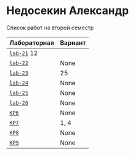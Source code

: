 # Недосекин Александр
<summary>Список работ на второй семестр</summary>


| **Лабораторная**                                                              | **Вариант**                       |
|-------------------------------------------------------------------------------|-----------------------------------|
| [`lab-21`](https://github.com/Maxsmile123/MAI_109B_22/tree/main/Nedosekin/lab21) 12                              |
| [`lab-22`](https://github.com/Maxsmile123/MAI_109B_22/tree/main/Nedosekin/lab22) | None   |
| [`lab-23`](https://github.com/Maxsmile123/MAI_109B_22/tree/main/Nedosekin/lab23) |   25                   |
| [`lab-24`](https://github.com/Maxsmile123/MAI_109B_22/tree/main/Nedosekin/lab24) | None                |
| [`lab-25`](https://github.com/Maxsmile123/MAI_109B_22/tree/main/Nedosekin/lab25) | None                 |
| [`lab-26`](https://github.com/Maxsmile123/MAI_109B_22/tree/main/Nedosekin/lab26) | None |
| [`KP6`](https://github.com/Maxsmile123/MAI_109B_22/tree/main/Nedosekin/KP6)      | None                  |
| [`KP7`](https://github.com/Maxsmile123/MAI_109B_22/tree/main/Nedosekin/KP7)      | 1, 4                   |
| [`KP8`](https://github.com/Maxsmile123/MAI_109B_22/tree/main/Nedosekin/KP8)      | None                 |
| [`KP9`](https://github.com/Maxsmile123/MAI_109B_22/tree/main/Nedosekin/KP9)      | None                  |
